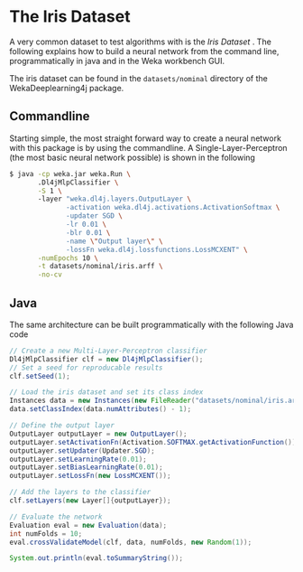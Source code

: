 # The Iris Dataset
A very common dataset to test algorithms with is the _Iris Dataset_ . The following explains how to build a neural network from the command line, programmatically in java and in the Weka workbench GUI.

The iris dataset can be found in the `datasets/nominal` directory of the WekaDeeplearning4j package.
## Commandline
Starting simple, the most straight forward way to create a neural network with this package is by using the commandline. A Single-Layer-Perceptron (the most basic neural network possible) is shown in the following
```bash
$ java -cp weka.jar weka.Run \
       .Dl4jMlpClassifier \
       -S 1 \ 
       -layer "weka.dl4j.layers.OutputLayer \
              -activation weka.dl4j.activations.ActivationSoftmax \
              -updater SGD \
              -lr 0.01 \
              -blr 0.01 \
              -name \"Output layer\" \
              -lossFn weka.dl4j.lossfunctions.LossMCXENT" \
       -numEpochs 10 \
       -t datasets/nominal/iris.arff \
       -no-cv
```


## Java
The same architecture can be built programmatically with the following Java code

```java
// Create a new Multi-Layer-Perceptron classifier
Dl4jMlpClassifier clf = new Dl4jMlpClassifier();
// Set a seed for reproducable results
clf.setSeed(1);

// Load the iris dataset and set its class index
Instances data = new Instances(new FileReader("datasets/nominal/iris.arff"));
data.setClassIndex(data.numAttributes() - 1);

// Define the output layer
OutputLayer outputLayer = new OutputLayer();
outputLayer.setActivationFn(Activation.SOFTMAX.getActivationFunction());
outputLayer.setUpdater(Updater.SGD);
outputLayer.setLearningRate(0.01);
outputLayer.setBiasLearningRate(0.01);
outputLayer.setLossFn(new LossMCXENT());

// Add the layers to the classifier
clf.setLayers(new Layer[]{outputLayer});

// Evaluate the network
Evaluation eval = new Evaluation(data);
int numFolds = 10;
eval.crossValidateModel(clf, data, numFolds, new Random(1));

System.out.println(eval.toSummaryString());
```

